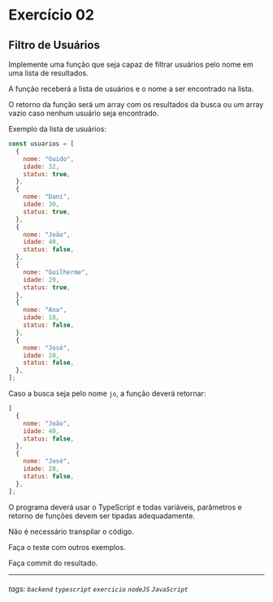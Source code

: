 # Exercício 02

## Filtro de Usuários

Implemente uma função que seja capaz de filtrar usuários pelo nome em uma lista de resultados.

A função receberá a lista de usuários e o nome a ser encontrado na lista.

O retorno da função será um array com os resultados da busca ou um array vazio caso nenhum usuário seja encontrado.

Exemplo da lista de usuários:

```javascript
const usuarios = [
  {
    nome: "Guido",
    idade: 32,
    status: true,
  },
  {
    nome: "Dani",
    idade: 30,
    status: true,
  },
  {
    nome: "João",
    idade: 40,
    status: false,
  },
  {
    nome: "Guilherme",
    idade: 29,
    status: true,
  },
  {
    nome: "Ana",
    idade: 18,
    status: false,
  },
  {
    nome: "José",
    idade: 28,
    status: false,
  },
];
```

Caso a busca seja pelo nome `jo`, a função deverá retornar:

```javascript
[
  {
    nome: "João",
    idade: 40,
    status: false,
  },
  {
    nome: "José",
    idade: 28,
    status: false,
  },
];
```

O programa deverá usar o TypeScript e todas variáveis, parâmetros e retorno de funções devem ser tipadas adequadamente.

Não é necessário transpilar o código.

Faça o teste com outros exemplos.

Faça commit do resultado.

---

###### tags: `backend` `typescript` `exercicio` `nodeJS` `JavaScript`
